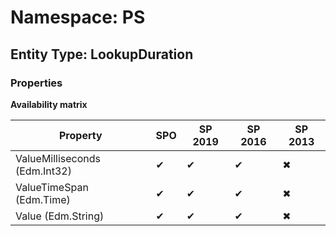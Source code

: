 # Namespace: PS
## Entity Type: LookupDuration

### Properties

**Availability matrix**

Property | SPO | SP 2019 | SP 2016 | SP 2013
----------|-----|---------|---------|--------
ValueMilliseconds (Edm.Int32) | ✔ | ✔ | ✔ | ✖
ValueTimeSpan (Edm.Time) | ✔ | ✔ | ✔ | ✖
Value (Edm.String) | ✔ | ✔ | ✔ | ✖

